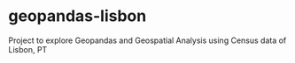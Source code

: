# geopandas-lisbon
Project to explore Geopandas and Geospatial Analysis using Census data of Lisbon, PT 
